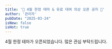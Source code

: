 ```yaml
---
title: '🌸 4월 한정 테마 & 유료 대여 의상 오픈 공지 🌸'
author: '관리자'
pubDate: "2025-03-24"
isNew: false
isHot: true
---
```


4월 한정 테마가 오픈되었습니다. 많은 관심 부탁드립니다. 